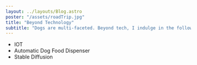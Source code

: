 ```yaml
---
layout: ../layouts/Blog.astro
poster: "/assets/roadTrip.jpg"
title: "Beyond Technology"
subtitle: "Dogs are multi-faceted. Beyond tech, I indulge in the following:"
---
```


- IOT
- Automatic Dog Food Dispenser
- Stable Diffusion
